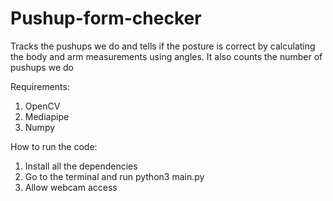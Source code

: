 # Pushup-form-checker
Tracks the pushups we do and tells if the posture is correct by calculating the body and arm measurements using angles. It also counts the number of pushups we do

Requirements: 
1. OpenCV
2. Mediapipe
3. Numpy 

How to run the code: 
1. Install all the dependencies
2. Go to the terminal and run python3 main.py
3. Allow webcam access 
